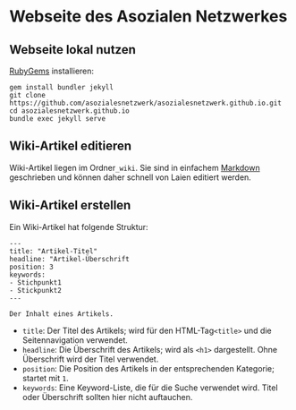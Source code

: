 # Webseite des Asozialen Netzwerkes

## Webseite lokal nutzen
[RubyGems](https://rubygems.org/) installieren:
```
gem install bundler jekyll
git clone https://github.com/asozialesnetzwerk/asozialesnetzwerk.github.io.git
cd asozialesnetzwerk.github.io
bundle exec jekyll serve
```

## Wiki-Artikel editieren
Wiki-Artikel liegen im Ordner`_wiki`.
Sie sind in einfachem [Markdown](https://www.heise.de/mac-and-i/downloads/65/1/1/6/7/1/0/3/Markdown-CheatSheet-Deutsch.pdf) geschrieben und können daher schnell von Laien editiert werden.

## Wiki-Artikel erstellen
Ein Wiki-Artikel hat folgende Struktur:
```
---
title: "Artikel-Titel"
headline: "Artikel-Überschrift
position: 3
keywords:
- Stichpunkt1
- Stickpunkt2
---

Der Inhalt eines Artikels.
```
* `title`: Der Titel des Artikels; wird für den HTML-Tag`<title>` und die Seitennavigation verwendet.
* `headline`: Die Überschrift des Artikels; wird als `<h1>` dargestellt. Ohne Überschrift wird der Titel verwendet.
* `position`: Die Position des Artikels in der entsprechenden Kategorie; startet mit `1`.
* `keywords`: Eine Keyword-Liste, die für die Suche verwendet wird. Titel oder Überschrift sollten hier nicht auftauchen.
